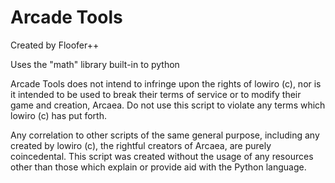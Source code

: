 # Arcade Tools

Created by Floofer++

Uses the "math" library built-in to python

Arcade Tools does not intend to infringe upon the rights
of lowiro (c), nor is it intended to be used to break their
terms of service or to modify their game and creation,
Arcaea. Do not use this script to violate any terms which
lowiro (c) has put forth.

Any correlation to other scripts of the same general purpose,
including any created by lowiro (c), the rightful creators of
Arcaea, are purely coincedental. This script was created
without the usage of any resources other than those which
explain or provide aid with the Python language.
